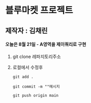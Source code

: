 # 블루마켓 프로젝트

## 제작자 : 김채린

#### 오늘은 8월 21일 - A영역을 제이쿼리로 구현

1. git clone 레파지토리주소

2. 로컬에서 수정후
    
    `git add .`

    `git commit -m ""메시지`

    `git push origin main`